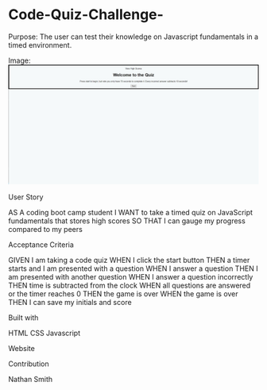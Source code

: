# Code-Quiz-Challenge-

Purpose:
The user can test their knowledge on Javascript fundamentals in a timed environment.

Image:
![#Code-Quiz-Challenge-Front-Page](./Images/Code-Quiz-Challenge-Front-Page.jpeg)

User Story

AS A coding boot camp student
I WANT to take a timed quiz on JavaScript fundamentals that stores high scores
SO THAT I can gauge my progress compared to my peers

Acceptance Criteria

GIVEN I am taking a code quiz
WHEN I click the start button
THEN a timer starts and I am presented with a question
WHEN I answer a question
THEN I am presented with another question
WHEN I answer a question incorrectly
THEN time is subtracted from the clock
WHEN all questions are answered or the timer reaches 0
THEN the game is over
WHEN the game is over
THEN I can save my initials and score

Built with

HTML
CSS
Javascript

Website


Contribution

Nathan Smith 
